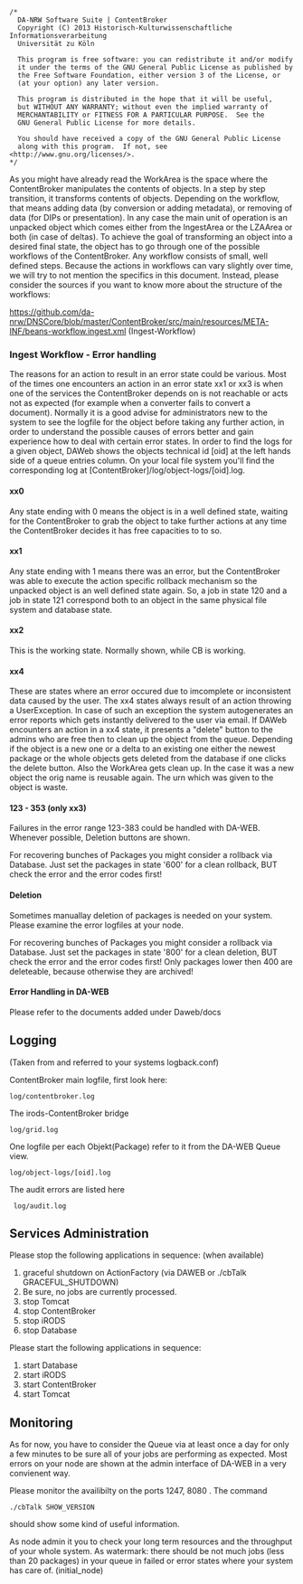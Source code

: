 	/*
	  DA-NRW Software Suite | ContentBroker
	  Copyright (C) 2013 Historisch-Kulturwissenschaftliche Informationsverarbeitung
	  Universität zu Köln
	
	  This program is free software: you can redistribute it and/or modify
	  it under the terms of the GNU General Public License as published by
	  the Free Software Foundation, either version 3 of the License, or
	  (at your option) any later version.
	
	  This program is distributed in the hope that it will be useful,
	  but WITHOUT ANY WARRANTY; without even the implied warranty of
	  MERCHANTABILITY or FITNESS FOR A PARTICULAR PURPOSE.  See the
	  GNU General Public License for more details.
	
	  You should have received a copy of the GNU General Public License
	  along with this program.  If not, see <http://www.gnu.org/licenses/>.
	*/

As you might have already read the WorkArea is the space where the ContentBroker manipulates the contents of objects. In a step by step
transition, it transforms contents of objects. Depending on the workflow, that means adding data
(by conversion or adding metadata), or removing of data (for DIPs or presentation). In any case the main unit
of operation is an unpacked object which comes either from the IngestArea or the LZAArea or both (in case of deltas).
To achieve the goal of transforming an object into a desired final state, the object has to go through one of
the possible workflows of the ContentBroker. Any workflow consists of small, well defined steps. Because
the actions in workflows can vary slightly over time, we will try to not mention the specifics in this document.
Instead, please consider the sources if you want to know more about the structure of the workflows:

https://github.com/da-nrw/DNSCore/blob/master/ContentBroker/src/main/resources/META-INF/beans-workflow.ingest.xml (Ingest-Workflow)

### Ingest Workflow - Error handling

The reasons for an action to result in an error state could be various. Most of the times one encounters an action
in an error state xx1 or xx3 is when one of the services the ContentBroker depends on is not reachable or acts not as expected
(for example when a converter fails to convert a document). Normally it is a good advise for administrators new to the system
to see the logfile for the object before taking any further action, in order to understand the possible causes of errors better
and gain experience how to deal with certain error states. In order to find the logs for a given object, DAWeb shows the objects
technical id [oid] at the left hands side of a queue entries column. On your local file system you'll find the corresponding log at
[ContentBroker]/log/object-logs/[oid].log. 

#### xx0 
Any state ending with 0 means the object is in a well defined state, waiting for the ContentBroker to grab the object to take further
actions at any time the ContentBroker decides it has free capacities to to so.

#### xx1
Any state ending with 1 means there was an error, but the ContentBroker was able to execute the action specific rollback mechanism so
the unpacked object is an well defined state again. So, a job in state 120 and a job in state 121 correspond both to an object in the same
physical file system and database state.

#### xx2
This is the working state. Normally shown, while CB is working. 

#### xx4
These are states where an error occured due to imcomplete or inconsistent data caused by the user. The xx4 states always result 
of an action throwing a UserException. In case of such an exception the system autogenerates an error reports which gets instantly
delivered to the user via email. If DAWeb encounters an action in a xx4 state, it presents a "delete" button to the admins who are free
then to clean up the object from the queue. Depending if the object is a new one or a delta to an existing one either the newest package
or the whole objects gets deleted from the database if one clicks the delete button. Also the WorkArea gets clean up. In the case it was
a new object the orig name is reusable again. The urn which was given to the object is waste.

#### 123 - 353 (only xx3)

Failures in the error range 123-383 could be handled with DA-WEB. 
Whenever possible, Deletion buttons are shown. 

For recovering bunches of Packages you might consider a rollback via Database. 
Just set the packages in state '600' for a clean rollback, BUT check the error 
and the error codes first!

#### Deletion

Sometimes manuallay deletion of packages is needed on your system. 
Please examine the error logfiles at your node. 

For recovering bunches of Packages you might consider a rollback via Database. 
Just set the packages in state '800' for a clean deletion, BUT check the error 
and the error codes first! Only packages lower then 400 are deleteable, because otherwise they are archived!

#### Error Handling in DA-WEB

Please refer to the documents added under Daweb/docs

## Logging

(Taken from and referred to your systems logback.conf)

ContentBroker main logfile, first look here:

    log/contentbroker.log
 
The irods-ContentBroker bridge
    
    log/grid.log
    
One logfile per each Objekt(Package) refer to it from the DA-WEB Queue view. 

    log/object-logs/[oid].log
    
The audit errors are listed here

     log/audit.log
     

## Services Administration

Please stop the following applications in sequence: (when available) 

1. graceful shutdown on ActionFactory (via DAWEB or ./cbTalk GRACEFUL_SHUTDOWN)
2. Be sure, no jobs are currently processed.
1. stop Tomcat
1. stop ContentBroker
2. stop iRODS
3. stop Database


Please start the following applications in sequence:

1. start Database
1. start iRODS
2. start ContentBroker
1. start Tomcat


## Monitoring

As for now, you have to consider the Queue via at least once a day for only a few minutes to be sure all of your jobs are performing as expected. Most errors on your node are shown at the admin interface of DA-WEB in a very convienent way.  

Please monitor the availibilty on the ports 1247, 8080 . The command 

    ./cbTalk SHOW_VERSION
    
should show some kind of useful information. 

As node admin it you to check your long term resources and the throughput of your whole system. As watermark: there should be not much jobs (less than 20 packages) in your queue in failed or error states where your system has care of. (initial_node)  

